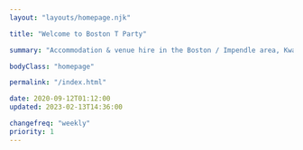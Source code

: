 ```yaml
---
layout: "layouts/homepage.njk"

title: "Welcome to Boston T Party"

summary: "Accommodation & venue hire in the Boston / Impendle area, Kwazulu Natal. From individual leisure guests to groups, backpackers, campers, bikers & hikers, birthday celebrations, farm-style weddings, team building activities, and bull's parties."

bodyClass: "homepage"

permalink: "/index.html"

date: 2020-09-12T01:12:00
updated: 2023-02-13T14:36:00

changefreq: "weekly"
priority: 1
---
```

